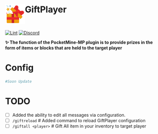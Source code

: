 <h1>GiftPlayer<img src="asset/images.png" height="64" width="64" align="left"></img></h1><br/>


[![Lint](https://poggit.pmmp.io/ci.shield/MyFreds/GiftPlayer/GiftPlayer)](https://poggit.pmmp.io/ci/MyFreds/GiftPlayer/GiftPlayer)
[![Discord](https://img.shields.io/discord/979551565415346297.svg?label=&logo=discord&logoColor=ffffff&color=7389D8&labelColor=6A7EC2)](https://discord.gg/pKA9njAwyX)

<b>✨ The function of the PocketMine-MP plugin is to provide prizes in the form of items or blocks that are held to the target player</b>

# Config

```yaml
#Soon Update
```

# TODO
- [ ] Added the ability to edit all messages via configuration.
- [ ] ```/giftreload``` # Added command to reload GiftPlayer configuration 
- [ ] ```/giftall <player>``` # Gift All item in your inventory to target player

